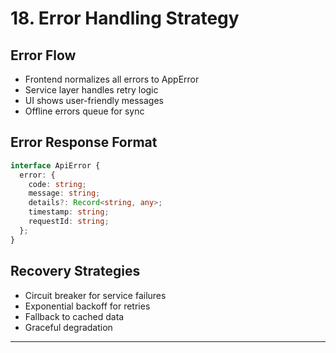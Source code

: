# 18. Error Handling Strategy

## Error Flow
- Frontend normalizes all errors to AppError
- Service layer handles retry logic
- UI shows user-friendly messages
- Offline errors queue for sync

## Error Response Format
```typescript
interface ApiError {
  error: {
    code: string;
    message: string;
    details?: Record<string, any>;
    timestamp: string;
    requestId: string;
  };
}
```

## Recovery Strategies
- Circuit breaker for service failures
- Exponential backoff for retries
- Fallback to cached data
- Graceful degradation

---
